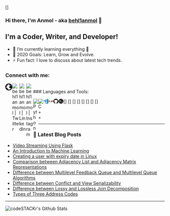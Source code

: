 [<script src="https://kit.fontawesome.com/837aa17e05.js" crossorigin="anonymous"></script>]
### Hi there, I'm Anmol - aka [behl1anmol][website] 👋

## I'm a Coder, Writer, and Developer!
- 🌱 I’m currently learning everything 🤣
- 🥅 2020 Goals: Learn, Grow and Evolve.
- ⚡ Fun fact: I love to discuss about latest tech trends.

### Connect with me:

[<img align="left" alt="behl1anmol.github.io" width="22px" src="https://raw.githubusercontent.com/iconic/open-iconic/master/svg/globe.svg" />][website]
[<img align="left" alt="behl1anmol | Twitter" width="22px" src="https://cdn.jsdelivr.net/npm/simple-icons@v3/icons/twitter.svg" />][twitter]
[<img align="left" alt="behl1anmol | LinkedIn" width="22px" src="https://cdn.jsdelivr.net/npm/simple-icons@v3/icons/linkedin.svg" />][linkedin]
[<img align="left" alt="behl1anmol | Instagram" width="22px" src="https://cdn.jsdelivr.net/npm/simple-icons@v3/icons/hackerrank.svg" />][hackerrank]

<br />
### Languages and Tools:

[<img align="left" alt="Python" width="16px" src="https://raw.githubusercontent.com/rhoit/mode-icons/dump/icons/python.png" />]
[<img align="left" alt="C++" width="16px" src="https://cdn.jsdelivr.net/npm/simple-icons@v3/icons/cpp.svg" />]
[<i align="left" alt="C++" width="16px" class="fas fa-atom"></i>]
[<img align="left" alt="" width="16px" src="https://cdn.jsdelivr.net/npm/simple-icons@v3/icons/cpp.svg" />]
[<img align="left" alt="Visual Studio Code" width="16px" src="https://raw.githubusercontent.com/github/explore/80688e429a7d4ef2fca1e82350fe8e3517d3494d/topics/visual-studio-code/visual-studio-code.png" />]
[<img align="left" alt="Git" width="16px" src="https://raw.githubusercontent.com/github/explore/80688e429a7d4ef2fca1e82350fe8e3517d3494d/topics/git/git.png" />]
[<img align="left" alt="GitHub" width="16px" src="https://raw.githubusercontent.com/github/explore/78df643247d429f6cc873026c0622819ad797942/topics/github/github.png" />]
[<img align="left" alt="Terminal" width="16px" src="https://raw.githubusercontent.com/github/explore/80688e429a7d4ef2fca1e82350fe8e3517d3494d/topics/terminal/terminal.png" />]

<br />
<br />

---

### 📕 Latest Blog Posts
<!-- BLOG-POST-LIST:START -->
- [Video Streaming Using Flask](https://medium.com/datadriveninvestor/video-streaming-using-flask-and-opencv-c464bf8473d6)
- [An Introduction to Machine Learning](https://becominghuman.ai/an-introduction-to-machine-learning-33a1b5d3a560)
- [Creating a user with expiry date in Linux](https://www.geeksforgeeks.org/creating-a-user-with-an-expiry-date-in-linux/)
- [Comparison between Adjacency List and Adjacency Matrix Representations](https://www.geeksforgeeks.org/comparison-between-adjacency-list-and-adjacency-matrix-representation-of-graph/)
- [Difference between Multilevel Feedback Queue and Multilevel Queue Algorithms](https://www.geeksforgeeks.org/difference-between-multilevel-queue-mlq-and-multi-level-feedback-queue-mlfq-cpu-scheduling-algorithms/)
- [Difference between Conflict and View Serializability](https://www.geeksforgeeks.org/difference-between-conflict-and-view-serializability/)
- [Difference between Lossy and Lossless Join Decomposition](https://www.geeksforgeeks.org/difference-between-lossless-and-lossy-join-decomposition/)
- [Types of Three Address Codes](https://www.geeksforgeeks.org/types-of-three-address-codes/)
<!-- BLOG-POST-LIST:END -->

---

<img align="left" alt="codeSTACKr's Github Stats" src="https://github-readme-stats.vercel.app/api?username=behl1anmol&show_icons=true&hide_border=true" />

[website]: https://behl1anmol.github.io/
[twitter]: https://twitter.com/behl1anmol
[hackerrank]: https://www.hackerrank.com/behl1anmol?hr_r=1
[linkedin]: https://www.linkedin.com/in/anmol-b-029ba912a/